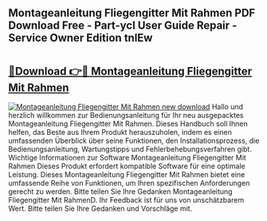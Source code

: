 ## Montageanleitung Fliegengitter Mit Rahmen PDF Download Free - Part-ycI User Guide Repair - Service Owner Edition tnlEw

# <h2><a href="http://df6cuso.blite.top/?on=Montageanleitung+Fliegengitter+Mit+Rahmen">🔗Download 👉🔴 Montageanleitung Fliegengitter Mit Rahmen</a></h2>

[![Montageanleitung Fliegengitter Mit Rahmen new download](https://i.imgur.com/lujVjoI.png)](http://df6cuso.blite.top/?on=Montageanleitung+Fliegengitter+Mit+Rahmen)
Hallo und herzlich willkommen zur Bedienungsanleitung für Ihr neu ausgepacktes Montageanleitung Fliegengitter Mit Rahmen. Dieses Handbuch soll Ihnen helfen, das Beste aus Ihrem Produkt herauszuholen, indem es einen umfassenden Überblick über seine Funktionen, den Installationsprozess, die Bedienungsanleitung, Wartungstipps und Fehlerbehebungsverfahren gibt. Wichtige Informationen zur Software Montageanleitung Fliegengitter Mit Rahmen Dieses Produkt erfordert kompatible Software für eine optimale Leistung. Dieses Montageanleitung Fliegengitter Mit Rahmen bietet eine umfassende Reihe von Funktionen, um Ihren spezifischen Anforderungen gerecht zu werden. Bitte teilen Sie Ihre Gedanken Montageanleitung Fliegengitter Mit RahmenD. Ihr Feedback ist für uns von unschätzbarem Wert. Bitte teilen Sie Ihre Gedanken und Vorschläge mit.
